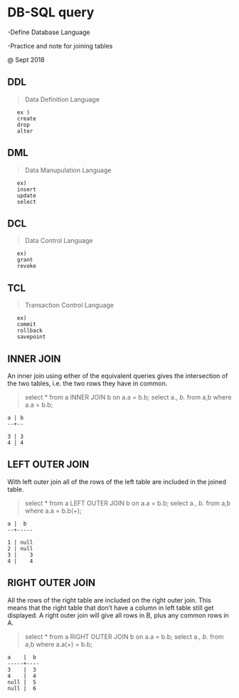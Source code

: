 # DB-SQL query

-Define Database Language

-Practice and note for joining tables

@ Sept 2018

DDL
-----------
>  Data Definition Language
       
       ex ) 
       create
       drop 
       alter
    
DML
-----------
> Data Manupulation Language

       ex)
       insert
       update
       select
    
DCL
------------
> Data Control Language

       ex) 
       grant
       revoke 
    
TCL
-------------
> Transaction Control Language
       
       ex)
       commit
       rollback
       savepoint
       

INNER JOIN
---------------
An inner join using either of the equivalent queries gives the intersection of the two tables, 
i.e. the two rows they have in common.

>select * from a INNER JOIN b on a.a = b.b;
>select a.*, b.*  from a,b where a.a = b.b;

    a | b
    --+--

    3 | 3
    4 | 4


LEFT OUTER JOIN
---------------- 
With left outer join all of the rows of the left table are included in the joined table.


>select * from a LEFT OUTER JOIN b on a.a = b.b;
>select a.*, b.*  from a,b where a.a = b.b(+);

    a |  b
    --+-----

    1 | null
    2 | null
    3 |    3
    4 |    4


RIGHT OUTER JOIN
----------------
All the rows of the right table are included on the right outer join. 
This means that the right table that don’t have a column in left table still get displayed.
A right outer join will give all rows in B, plus any common rows in A.

>select * from a RIGHT OUTER JOIN b on a.a = b.b;
>select a.*, b.*  from a,b where a.a(+) = b.b;

    a    |  b
    -----+----
    3    |  3
    4    |  4
    null |  5
    null |  6

